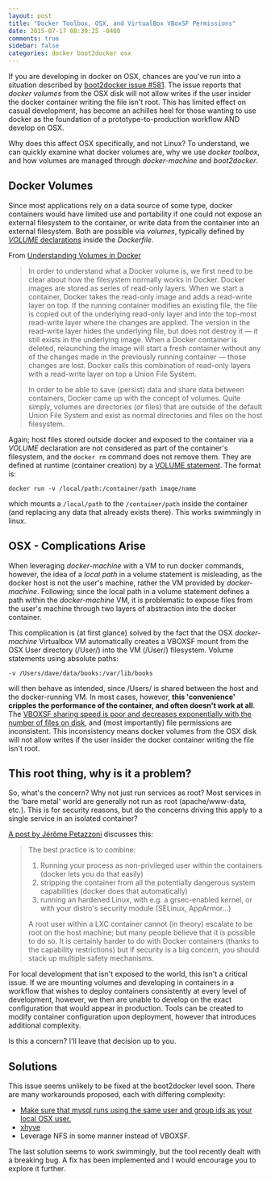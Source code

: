 ```yaml
---
layout: post
title: "Docker Toolbox, OSX, and VirtualBox VBoxSF Permissions"
date: 2015-07-17 08:39:25 -0400
comments: true
sidebar: false
categories: docker boot2docker osx
---
```


If you are developing in docker on OSX, chances are you've run into a situation described by [boot2docker issue #581](https://github.com/boot2docker/boot2docker/issues/581). The issue reports that _docker volumes_ from the OSX disk will not allow writes if the user insider the docker container writing the file isn't root. This has limited effect on casual development, has become an achilles heel for those wanting to use docker as the foundation of a prototype-to-production workflow AND develop on OSX.

Why does this affect OSX specifically, and not Linux? To understand, we can quickly examine what docker volumes are, why we use _docker toolbox_, and how volumes are managed through _docker-machine_ and _boot2docker_.

## Docker Volumes
Since most applications rely on a data source of some type, docker containers would have limited use and portability if one could not expose an external filesystem to the container, or write data from the container into an external filesystem. Both are possible via _volumes_, typically defined by [_VOLUME_ declarations](https://docs.docker.com/reference/builder/) inside the _Dockerfile_.

From [Understanding Volumes in Docker](http://container-solutions.com/understanding-volumes-docker/)

> In order to understand what a Docker volume is, we first need to be clear about how the filesystem normally works in Docker. Docker images are stored as series of read-only layers. When we start a container, Docker takes the read-only image and adds a read-write layer on top. If the running container modifies an existing file, the file is copied out of the underlying read-only layer and into the top-most read-write layer where the changes are applied. The version in the read-write layer hides the underlying file, but does not destroy it — it still exists in the underlying image. When a Docker container is deleted, relaunching the image will start a fresh container without any of the changes made in the previously running container — those changes are lost. Docker calls this combination of read-only layers with a read-write layer on top a Union File System.
>
> In order to be able to save (persist) data and share data between containers, Docker came up with the concept of volumes. Quite simply, volumes are directories (or files) that are outside of the default Union File System and exist as normal directories and files on the host filesystem.

Again; host files stored outside docker and exposed to the container via a _VOLUME_ declaration are not considered as part of the container's filesystem, and the ```docker rm``` command does not remove them. They are defined at runtime (container creation) by a [VOLUME statement](https://docs.docker.com/reference/builder/). The format is:

```
docker run -v /local/path:/container/path image/name
```

which mounts a ```/local/path``` to the ```/container/path``` inside the container (and replacing any data that already exists there). This works swimmingly in linux.

## OSX - Complications Arise
When leveraging _docker-machine_ with a VM to run docker commands, however, the idea of a _local path_ in a volume statement is misleading, as the docker host is not the user's machine, rather the VM provided by _docker-machine_. Following; since the local path in a volume statement defines a path within the _docker-machine_ VM, it is problematic to expose files from the user's machine through two layers of abstraction into the docker container.

This complication is (at first glance) solved by the fact that the OSX _docker-machine_ Virtualbox VM automatically creates a VBOXSF mount from the OSX User directory (/User/) into the VM (/User/) filesystem. Volume statements using absolute paths:
```
-v /Users/dave/data/books:/var/lib/books
```
will then behave as intended, since /Users/ is shared between the host and the docker-running VM. In most cases, however, **this 'convenience' cripples the performance of the container, and often doesn't work at all**. The [VBOXSF sharing speed is poor and decreases exponentially with the number of files on disk](http://mitchellh.com/comparing-filesystem-performance-in-virtual-machines), and (most importantly) file permissions are inconsistent. This inconsistency means docker volumes from the OSX disk will not allow writes if the user insider the docker container writing the file isn't root.

## This root thing, why is it a problem?
So, what's the concern? Why not just run services as root? Most services in the 'bare metal' world are generally not run as root (apache/www-data, etc.). This is for security reasons, but do the concerns driving this apply to a single service in an isolated container?

[A post by Jérôme Petazzoni](https://groups.google.com/forum/#!msg/docker-user/e9RkC4y-21E/JOZF8H-PfYsJ) discusses this:

> The best practice is to combine:
>   1. Running your process as non-privileged user within the containers (docker lets you do that easily)
>   2. stripping the container from all the potentially dangerous system capabilities (docker does that automatically)
>   3. running an hardened Linux, with e.g. a grsec-enabled kernel, or with your distro's security module (SELinux, AppArmor...)
>
>   A root user within a LXC container cannot (in theory) escalate to be root on the host machine; but many people believe that it is possible to do so. It is certainly harder to do with Docker containers (thanks to the capability restrictions) but if security is a big concern, you should stack up multiple safety mechanisms.

For local development that isn't exposed to the world, this isn't a critical issue. If we are mounting volumes and developing in containers in a workflow that wishes to deploy containers consistently at every level of development, however, we then are unable to develop on the exact configuration that would appear in production. Tools can be created to modify container configuration upon deployment, however that introduces additional complexity.

Is this a concern? I'll leave that decision up to you.

## Solutions
This issue seems unlikely to be fixed at the boot2docker level soon. There are many workarounds proposed, each with differing complexity:

+ [Make sure that mysql runs using the same user and group ids as your local OSX user.](https://github.com/docker-library/mysql/issues/99#issuecomment-145665645)
+ [xhyve](https://github.com/mist64/xhyve)
+ Leverage NFS in some manner instead of VBOXSF.

The last solution seems to work swimmingly, but the tool recently dealt with a breaking bug. A fix has been implemented and I would encourage you to explore it further.
